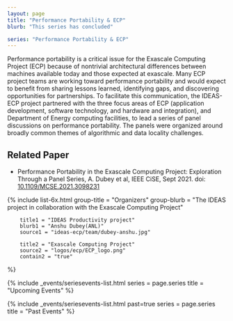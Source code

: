 ```yaml
---
layout: page
title: "Performance Portability & ECP"
blurb: "This series has concluded"

series: "Performance Portability & ECP"
---
```


<!-- Extended Description -->

Performance portability is a critical issue for the Exascale Computing Project (ECP) because of nontrivial architectural differences between machines available today and those expected at exascale. Many ECP project teams are working toward performance portability and would expect to benefit from sharing lessons learned, identifying gaps, and discovering opportunities for partnerships. To facilitate this communication, the IDEAS-ECP project partnered with the three focus areas of ECP (application development, software technology, and hardware and integration), and Department of Energy computing facilities, to lead a series of panel discussions on performance portability. The panels were organized around broadly common themes of algorithmic and data locality challenges.

## Related Paper

- Performance Portability in the Exascale Computing Project: Exploration Through a Panel Series, A. Dubey et al, IEEE CiSE, Sept 2021. doi: [10.1109/MCSE.2021.3098231](https://doi.org/10.1109/MCSE.2021.3098231)

<!-- Organizers -->

{% 	include list-6x.html 
		group-title = "Organizers"
		group-blurb = "The IDEAS project in collaboration with the Exascale Computing Project"

		title1 = "IDEAS Productivity project"
		blurb1 = "Anshu Dubey(ANL)"
		source1 = "ideas-ecp/team/dubey-anshu.jpg"

		title2 = "Exascale Computing Project"
		source2 = "logos/ecp/ECP_logo.png"
		contain2 = "true"
%}

<!-- Upcoming Event List -->

{% 	include _events/seriesevents-list.html 
    series = page.series
    title = "Upcoming Events"
%}

<!-- Past Event List -->

{% 	include _events/seriesevents-list.html past=true 
    series = page.series
    title = "Past Events"
%}
